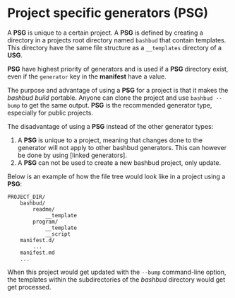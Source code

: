 # Project specific generators (**PSG**)

A **PSG** is unique to a certain project.
A **PSG** is defined by creating a directory in a projects root directory named `bashbud` that contain templates.
This directory have the same file structure as a `__templates` directory of a **USG**.

**PSG** have highest priority of generators and is used if a **PSG** directory exist,
even if the `generator` key in the **manifest** have a value.

The purpose and advantage of using a **PSG** for a project is that it makes the *bashbud build* portable. Anyone can clone the project and use `bashbud --bump` to get the same output.
**PSG** is the recommended generator type, especially for public projects.


The disadvantage of using a **PSG** instead of the other generator types:

1. A **PSG** is unique to a project, meaning that changes done to the generator will not apply to other bashbud generators. This can however be done by using [linked generators].
2. A **PSG** can not be used to create a new bashbud project, only update.


Below is an example of how the file tree would look like in a project using a **PSG**:  


```text
PROJECT_DIR/
    bashbud/
        readme/
            __template
        program/
            __template
            __script
    manifest.d/
        ...
    manifest.md
    ...
```

When this project would get updated with the `--bump` command-line option, 
the templates within the subdirectories of the *bashbud* directory would get get processed.
